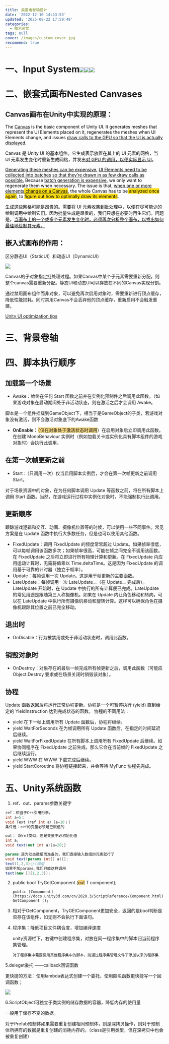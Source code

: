 ```yaml
---
title: 类雷电卷轴设计
date: '2022-12-10 14:43:53'
updated: '2025-08-22 17:59:48'
categories:
  - 技术杂文
tags: null
cover: /images/custom-cover.jpg
recommend: true
---
```

# 一、Input System![](/images/159ddf23074d6c31dd013fb63e140c58.png)![](/images/bc514236c76250990eefab9893e860da.png)![](/images/21e390b3741cf50a7ff1c491be0410a5.png)
# 二、嵌套式画布Nested Canvases
## Canvas画布在Unity中实现的原理：
<font style="color:rgb(0, 0, 0);">The </font>[Canvas](https://docs.unity3d.com/Packages/com.unity.ugui@1.0/manual/UICanvas.html)<font style="color:rgb(0, 0, 0);"> is the basic component of Unity UI. It generates meshes that represent the UI Elements placed on it, regenerates the meshes when UI Elements change, and issues </font><u><font style="color:rgb(0, 0, 0);">draw calls to the GPU so that the UI is actually displayed.</font></u>

<font style="color:rgb(0, 0, 0);">Canvas 是 Unity UI 的基本组件。它生成表示放置在其上的 UI 元素的网格，当 UI 元素发生变化时重新生成网格，并发出</font><u><font style="color:rgb(0, 0, 0);">对 GPU 的调用，以便实际显示 UI</font></u><font style="color:rgb(0, 0, 0);">。</font>

<u><font style="color:rgb(0, 0, 0);">Generating these meshes can be expensive.</font></u><font style="color:rgb(0, 0, 0);"> </font><u><font style="color:rgb(0, 0, 0);">UI Elements need to be collected into batches</font></u><font style="color:rgb(0, 0, 0);"> </font><u><font style="color:rgb(0, 0, 0);">so that they’re drawn in as few draw calls as possible.</font></u><font style="color:rgb(0, 0, 0);"> Because </font><u><font style="color:rgb(0, 0, 0);">batch generation is expensive</font></u><font style="color:rgb(0, 0, 0);">, we only want to regenerate them when necessary. The issue is that, </font><u><font style="color:rgb(0, 0, 0);">when one or more elements</font></u><u><font style="color:rgb(0, 0, 0);background-color:#FADB14;"> change on a Canvas</font></u><font style="color:rgb(0, 0, 0);">, the whole Canvas has to be</font><font style="color:rgb(0, 0, 0);background-color:#FADB14;"> analyzed once again</font><font style="color:rgb(0, 0, 0);">, to </font><font style="color:rgb(0, 0, 0);background-color:#FADB14;">figure out how to optimally draw its elements</font><font style="color:rgb(0, 0, 0);">.</font>

<font style="color:rgb(0, 0, 0);">生成这些网格可能是昂贵的。需要将 UI 元素收集到批处理中，以便在尽可能少的绘制调用中绘制它们。因为批量生成是昂贵的，我们只想在必要时再生它们。问题是，</font><u><font style="color:rgb(0, 0, 0);">当画布上的一个或多个元素发生变化时，必须再次分析整个画布，以找出如何最佳地绘制其元素。</font></u>

## <font style="color:rgb(0, 0, 0);">嵌入式画布的作用：</font>
区分静态UI（StaticUI）和动态UI（DynamicUI）

![](/images/4375c28035bd81f90eee0a521ef019c2.png)

Canvas的子对象指定批处理过程。如果Canvas中某个子元素需要重新分配，则整个canvas需要重新分配。静态UI和动态UI可以存放在不同的Canvas实现分割。

通过禁用画布组件而非对象，可以避免再次启用对象时，需要重新进行顶点缓存，降低性能损耗。同时禁用Canvas不会丢弃他的顶点缓存，重新启用不会触发重建。

[Unity UI optimization tips](https://unity.com/how-to/unity-ui-optimization-tips#how-hide-canvas)   

# 三、背景卷轴
# 四、脚本执行顺序
## 加载第一个场景
+ Awake：始终在任何 Start 函数之前并在实例化预制件之后调用此函数。（如果游戏对象在启动期间处于非活动状态，则在激活之后才会调用 Awake。

脚本是一个组件挂载到GameObject下，相当于是GameObject的子类，若游戏对象没有激活，则不会激活对象底下的Awake函数

+ **OnEnable：**<font style="background-color:#F5D480;">（仅在对象处于激活状态时调用</font>）在启用对象后立即调用此函数。在创建 MonoBehaviour 实例时（例如加载关卡或实例化具有脚本组件的游戏对象时）会执行此调用。

## 在第一次帧更新之前
+ Start：（只调用一次）仅当启用脚本实例后，才会在第一次帧更新之前调用 Start。

对于场景资源中的对象，在为任何脚本调用 Update 等函数之前，将在所有脚本上调用 Start 函数。当然，在游戏运行过程中实例化对象时，不能强制执行此调用。

## 更新顺序
跟踪游戏逻辑和交互、动画、摄像机位置等的时候，可以使用一些不同事件。常见方案是在 Update 函数中执行大多数任务，但是也可以使用其他函数。

+ FixedUpdate：调用 FixedUpdate 的频度常常超过 Update。如果帧率很低，可以每帧调用该函数多次；如果帧率很高，可能在帧之间完全不调用该函数。在 FixedUpdate 之后将立即进行所有物理计算和更新。在 FixedUpdate 内应用运动计算时，无需将值乘以 Time.deltaTime。这是因为 FixedUpdate 的调用基于可靠的计时器（独立于帧率）。
+ Update：每帧调用一次 Update。这是用于帧更新的主要函数。
+ LateUpdate：每帧调用一次 LateUpdate__（在 Update__ 完成后）。LateUpdate 开始时，在 Update 中执行的所有计算便已完成。LateUpdate 的常见用途是跟随第三人称摄像机。如果在 Update 内让角色移动和转向，可以在 LateUpdate 中执行所有摄像机移动和旋转计算。这样可以确保角色在摄像机跟踪其位置之前已完全移动。

## 退出时
+ OnDisable：行为被禁用或处于非活动状态时，调用此函数。

## 销毁对象时
+ OnDestroy：对象存在的最后一帧完成所有帧更新之后，调用此函数（可能应 Object.Destroy 要求或在场景关闭时销毁该对象）。

## 协程
Update 函数返回后将运行正常协程更新。协程是一个可暂停执行 (yield) 直到给定的 YieldInstruction 达到完成状态的函数。 协程的不同用法：

+ yield 在下一帧上调用所有 Update 函数后，协程将继续。
+ yield WaitForSeconds 在为帧调用所有 Update 函数后，在指定的时间延迟后继续。
+ yield WaitForFixedUpdate 在所有脚本上调用所有 FixedUpdate 后继续。如果协同程序在 FixedUpdate 之前生成，那么它会在当前帧的 FixedUpdate 之后继续运行。
+ yield WWW 在 WWW 下载完成后继续。
+ yield StartCoroutine 将协程链接起来，并会等待 MyFunc 协程先完成。

# 五、Unity系统函数
1. ref、out、params参数关键字

```csharp
ref：相当于C++引用形参。
int a=5；
void Text（ref int a）{a=10；}
条件是：ref的变量必须是已赋值的

out： 跟ref类似，但是变量不必初始化值
int a;
void text(out int a){a=20;}

params:是为动态数组而准备的，我们直接输入数组的元素就行了
void text(params int[] a){};
text(1,2,3);//调用
如果不加params,我们只能这样调用
text(new []{1,2,3});
```

2. public bool TryGetComponent (<font style="background-color:#F5D480;">out</font> T component);

       public [Component](https://docs.unity3d.com/cn/2020.3/ScriptReference/Component.html) GetComponent ();

3. 相对于GetComponent，TryGEtComponent更加安全，返回的是bool判断是否存在该组件，如无则不会执行下面语句。
4. 程序集：降低项目文件耦合度，增加编译速度

      unity资源栏下，右键中创建程序集，对放在同一程序集中的脚本归当前程序集管理。

       对于程序集中需要引用其他程序集中的脚本，则通过程序集管理文件下添加以来的程序集

5.deleget委托 ——callback回调函数

更快捷的方法：使用lambda表达式创建一个委托，使用匿名函数更快捷写一个回调函数；

![](/images/01e14f39dd98699ff6abfedbec46608d.png)

6.ScriptObject可独立于类实例的储存数据的容器，降低内存的使用量

一般用于储存不变的数据。

对于Prefab预制体如果需要重复创建相同预制体，则是深拷贝操作，则对于预制体所拥有的数据是重复创建的消耗内存的。（class是引用类型，但在深拷贝中也会被重复创建）
